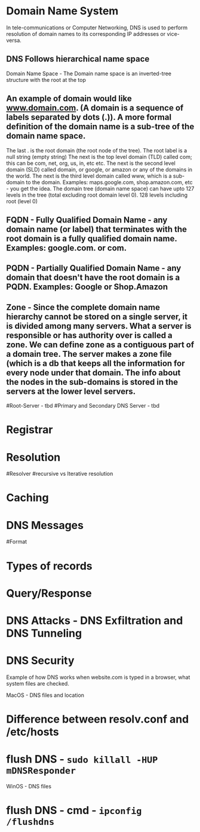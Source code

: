# Domain Name System

In tele-communications or Computer Networking, DNS is used to perform resolution of domain names to its corresponding IP addresses or vice-versa.

## DNS Follows hierarchical name space 

 Domain Name Space - The Domain name space is an inverted-tree structure with the root at the top

## An example of domain would like www.domain.com. (A domain is a sequence of labels separated by dots (.)). A more formal definition of the domain name is a  sub-tree of the domain name space.

The last . is the root domain (the root node of the tree). The root label is a null string (empty string)
The next is the top level domain (TLD) called com; this can be com, net, org, us, in, etc etc.
The next is the second level domain (SLD) called domain, or google, or amazon or any of the domains in the world.
The next is the third level domain called www, which is a sub-domain to the domain. Examples: maps.google.com, shop.amazon.com, etc - you get the idea.
The domain tree (domain name space) can have upto 127 levels in the tree (total excluding root domain level 0). 128 levels including root (level 0)

## FQDN - Fully Qualified Domain Name - any domain name (or label) that terminates with the root domain is a fully qualified domain name. Examples: google.com. or com. 

## PQDN - Partially Qualified Domain Name - any domain that doesn't have the root domain is a PQDN. Examples: Google or Shop.Amazon


## Zone - Since the complete domain name hierarchy cannot be stored on a single server, it is divided among many servers. What a server is responsible or has authority over is called a zone. We can define zone as a contiguous part of a domain tree. The server makes a zone file (which is a db that keeps all the information for every node under that domain. The info about the nodes in the sub-domains is stored in the servers at the lower level servers.

#Root-Server - tbd
#Primary and Secondary DNS Server - tbd
# Registrar
# Resolution
  #Resolver
  #recursive vs Iterative resolution
  # Caching
 
# DNS Messages
  #Format
  # Types of records
  # Query/Response
  
 # DNS Attacks - DNS Exfiltration and DNS Tunneling
 # DNS Security
 
 Example of how DNS works when website.com is typed in a browser, what system files are checked.
 
 MacOS - DNS files and location
  # Difference between resolv.conf and /etc/hosts
  # flush DNS - `sudo killall -HUP mDNSResponder`

 WinOS - DNS files
  # flush DNS - cmd - `ipconfig /flushdns`

